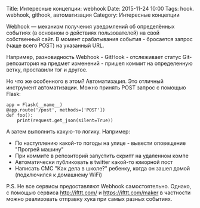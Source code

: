 Title: Интересные концепции: webhook
Date: 2015-11-24 10:00
Tags: hook. webhook, githook, автоматизация
Category: Интересные концепции


Webhook — механизм получения уведомлений об определённых событиях (в основном о действиях пользователей) на свой собственный сайт. В момент срабатывания события - бросается запрос (чаще всего POST) на указанный URL.

Например, разновидность Webhook - GitHook - отслеживает статус Git-репозитория на предмет изменений - пришел коммит на определенную ветку, проставили тэг и другое.  

Но что же особенного в этом? Автоматизация. Это отличный инструмент автоматизации. Можно принять POST запрос с помощью Flask:


```pyhton
app = Flask(__name__)
@app.route('/post', methods=['POST'])
def foo():
    print(request.get_json(silent=True))
```
 
А затем выполнить какую-то логику. Например:

- По наступлению какой-то погоды на улице - вывести оповещение "Прогрей машину"
- При коммите в репозиторий запустить скрипт на удаленном компе
- Автоматически публиковать в twitter какой-то юморной пост
- Написать СМС "Как дела в школе?" ребенку, когда он зашел домой (подключился к домашнему WiFi)

P.S. Не все сервисы предоставляют Webhook самостоятельно. Однако, с помощью сервиса http://ifttt.com/ и https://ifttt.com/maker в частности можно реализовать отправку хука при самых разных событиях.
